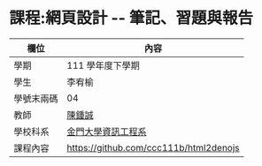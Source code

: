 # 課程:網頁設計 -- 筆記、習題與報告

欄位 | 內容
-----|--------
學期 | 111 學年度下學期
學生 |  李宥榆
學號末兩碼 | 04
教師 | [陳鍾誠](https://www.nqu.edu.tw/educsie/index.php?act=blog&code=list&ids=4)
學校科系 | [金門大學資訊工程系](https://www.nqu.edu.tw/educsie/index.php)
課程內容 | https://github.com/ccc111b/html2denojs
